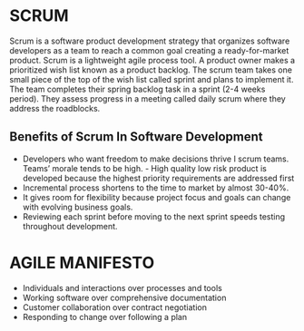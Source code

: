 # SCRUM
Scrum is a software product development strategy that organizes software developers as a team to reach a common goal creating a ready-for-market product. Scrum is a lightweight agile process tool. 
A product owner makes a prioritized wish list known as a product backlog. The scrum team takes one small piece of the top of the wish list called sprint and plans to implement it. The team completes their spring backlog task in a sprint (2-4 weeks period). They assess progress in a meeting called daily scrum where they address the roadblocks.

## Benefits of Scrum In Software Development
- Developers who want freedom to make decisions thrive I scrum teams. Teams’ morale tends to be high.                                                                   - High quality low risk product is developed because the highest priority requirements are addressed first
- Incremental process shortens to the time to market by almost 30-40%.
- It gives room for flexibility because project focus and goals can change with evolving business goals.
- Reviewing each sprint before moving to the next sprint speeds testing throughout development.




# AGILE MANIFESTO
- Individuals and interactions over processes and tools
- Working software over comprehensive documentation
- Customer collaboration over contract negotiation
- Responding to change over following a plan
